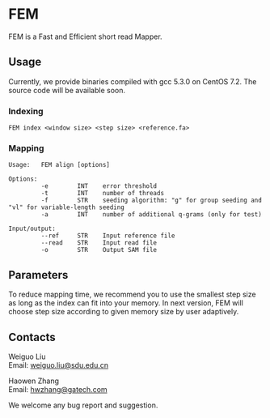 # FEM
FEM is a Fast and Efficient short read Mapper. 

## Usage
Currently, we provide binaries compiled with gcc 5.3.0 on CentOS 7.2. The source code will be available soon.

### Indexing
```
FEM index <window size> <step size> <reference.fa> 
```

### Mapping
```
Usage:   FEM align [options] 

Options:
         -e        INT    error threshold 
         -t        INT    number of threads 
         -f        STR    seeding algorithm: "g" for group seeding and "vl" for variable-length seeding 
         -a        INT    number of additional q-grams (only for test)

Input/output: 
         --ref     STR    Input reference file
         --read    STR    Input read file
         -o        STR    Output SAM file 
```


## Parameters
To reduce mapping time, we recommend you to use the smallest step size as long as the index can fit into your memory. In next version, FEM will choose step size according to given memory size by user adaptively. 

## Contacts
Weiguo Liu <br />
Email: weiguo.liu@sdu.edu.cn

Haowen Zhang <br />
Email: hwzhang@gatech.com

We welcome any bug report and suggestion.
